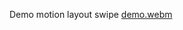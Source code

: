Demo motion layout swipe 
[demo.webm](https://github.com/nguyenlinhnttu/MotionLayoutExample/assets/22162670/e733eed4-67c8-4c28-9fb1-13bb5ed31b32)
